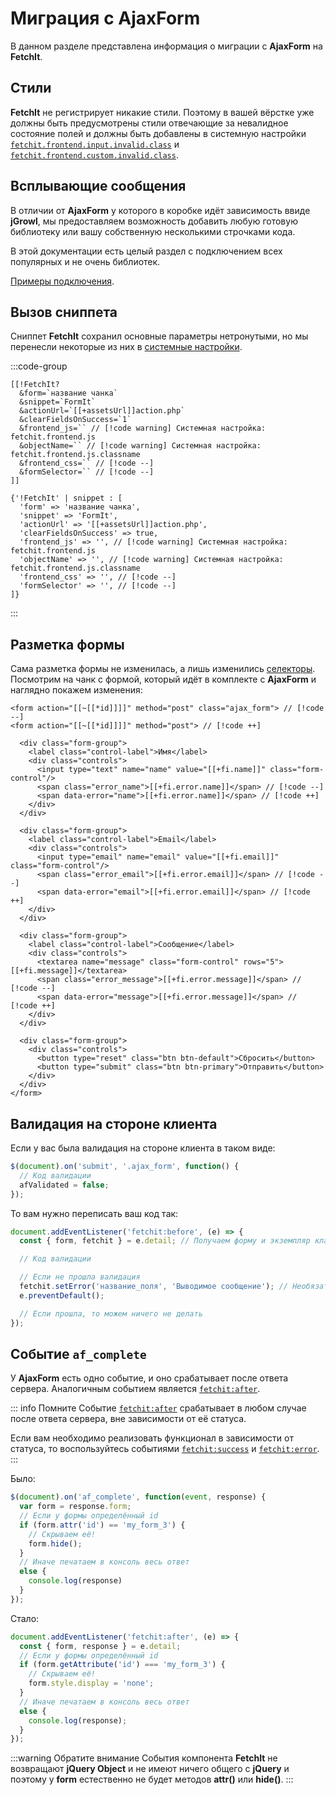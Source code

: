 # Миграция с AjaxForm

В данном разделе представлена информация о миграции с **AjaxForm** на **FetchIt**.

## Стили

**FetchIt** не регистрирует никакие стили. Поэтому в вашей вёрстке уже должны быть предусмотрены стили отвечающие за невалидное состояние полей и должны быть добавлены в системную настройки [`fetchit.frontend.input.invalid.class`](/guide/settings) и [`fetchit.frontend.custom.invalid.class`](/guide/settings).

## Всплывающие сообщения

В отличии от **AjaxForm** у которого в коробке идёт зависимость ввиде **jGrowl**, мы предоставляем возможность добавить любую готовую библиотеку или вашу собственную несколькими строчками кода.

В этой документации есть целый раздел с подключением всех популярных и не очень библиотек.

[Примеры подключения](/examples/#всплывающие-сообщения).

## Вызов сниппета

Сниппет **FetchIt** сохранил основные параметры нетронутыми, но мы перенесли некоторые из них в [системные настройки](/guide/settings).

:::code-group
```modx
[[!FetchIt?
  &form=`название чанка`
  &snippet=`FormIt`
  &actionUrl=`[[+assetsUrl]]action.php`
  &clearFieldsOnSuccess=`1`
  &frontend_js=`` // [!code warning] Системная настройка: fetchit.frontend.js
  &objectName=`` // [!code warning] Системная настройка: fetchit.frontend.js.classname
  &frontend_css=`` // [!code --]
  &formSelector=`` // [!code --]
]]
```
```fenom
{'!FetchIt' | snippet : [
  'form' => 'название чанка',
  'snippet' => 'FormIt',
  'actionUrl' => '[[+assetsUrl]]action.php',
  'clearFieldsOnSuccess' => true,
  'frontend_js' => '', // [!code warning] Системная настройка: fetchit.frontend.js
  'objectName' => '', // [!code warning] Системная настройка: fetchit.frontend.js.classname
  'frontend_css' => '', // [!code --]
  'formSelector' => '', // [!code --]
]}
```
:::

## Разметка формы

Сама разметка формы не изменилась, а лишь изменились [селекторы](/guide/selectors). Посмотрим на чанк с формой, который идёт в комплекте с **AjaxForm** и наглядно покажем изменения:

```modx
<form action="[[~[[*id]]]]" method="post" class="ajax_form"> // [!code --]
<form action="[[~[[*id]]]]" method="post"> // [!code ++]

  <div class="form-group">
    <label class="control-label">Имя</label>
    <div class="controls">
      <input type="text" name="name" value="[[+fi.name]]" class="form-control"/>
      <span class="error_name">[[+fi.error.name]]</span> // [!code --]
      <span data-error="name">[[+fi.error.name]]</span> // [!code ++]
    </div>
  </div>

  <div class="form-group">
    <label class="control-label">Email</label>
    <div class="controls">
      <input type="email" name="email" value="[[+fi.email]]" class="form-control"/>
      <span class="error_email">[[+fi.error.email]]</span> // [!code --]
      <span data-error="email">[[+fi.error.email]]</span> // [!code ++]
    </div>
  </div>

  <div class="form-group">
    <label class="control-label">Сообщение</label>
    <div class="controls">
      <textarea name="message" class="form-control" rows="5">[[+fi.message]]</textarea>
      <span class="error_message">[[+fi.error.message]]</span> // [!code --]
      <span data-error="message">[[+fi.error.message]]</span> // [!code ++]
    </div>
  </div>

  <div class="form-group">
    <div class="controls">
      <button type="reset" class="btn btn-default">Сбросить</button>
      <button type="submit" class="btn btn-primary">Отправить</button>
    </div>
  </div>
</form>
```

## Валидация на стороне клиента

Если у вас была валидация на стороне клиента в таком виде:

```js
$(document).on('submit', '.ajax_form', function() {
  // Код валидации
  afValidated = false;
});
```

То вам нужно переписать ваш код так:

```js
document.addEventListener('fetchit:before', (e) => {
  const { form, fetchit } = e.detail; // Получаем форму и экземпляр класса FetchIt

  // Код валидации

  // Если не прошла валидация
  fetchit.setError('название_поля', 'Выводимое сообщение'); // Необязательно
  e.preventDefault();

  // Если прошла, то можем ничего не делать
});
```

<!--@include: ../parts/validation.warning.md-->

## Событие `af_complete`

У **AjaxForm** есть одно событие, и оно срабатывает после ответа сервера. Аналогичным событием является [`fetchit:after`](/guide/frontend/events#fetchit-after).

::: info Помните
Событие [`fetchit:after`](/guide/frontend/events#fetchit-after) срабатывает в любом случае после ответа сервера, вне зависимости от её статуса.

Если вам необходимо реализовать функционал в зависимости от статуса, то воспользуйтесь событиями [`fetchit:success`](/guide/frontend/events#fetchit-success) и [`fetchit:error`](/guide/frontend/events#fetchit-error).
:::

Было:
```js
$(document).on('af_complete', function(event, response) {
  var form = response.form;
  // Если у формы определённый id
  if (form.attr('id') == 'my_form_3') {
    // Скрываем её!
    form.hide();
  }
  // Иначе печатаем в консоль весь ответ
  else {
    console.log(response)
  }
});
```

Стало:
```js
document.addEventListener('fetchit:after', (e) => {
  const { form, response } = e.detail;
  // Если у формы определённый id
  if (form.getAttribute('id') === 'my_form_3') {
    // Скрываем её!
    form.style.display = 'none';
  }
  // Иначе печатаем в консоль весь ответ
  else {
    console.log(response);
  }
});
```

:::warning Обратите внимание
События компонента **FetchIt** не возвращают **jQuery Object** и не имеют ничего общего с **jQuery** и поэтому у **form** естественно не будет методов **attr()** или **hide()**.
:::
